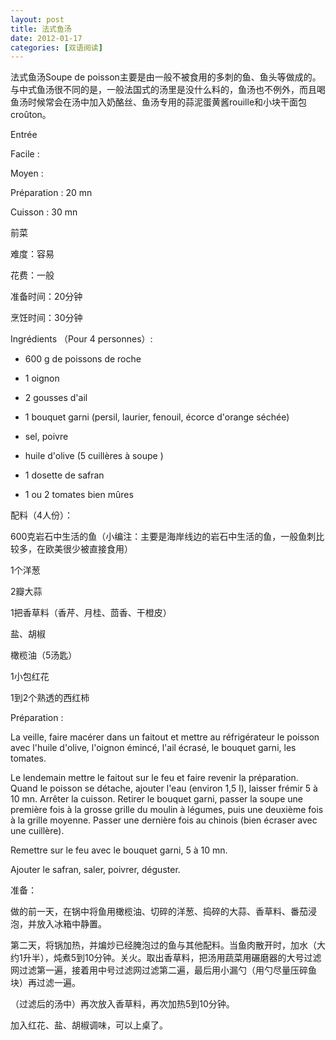 ```yaml
---
layout: post
title: 法式鱼汤
date: 2012-01-17
categories: [双语阅读]  
---
```


法式鱼汤Soupe de poisson主要是由一般不被食用的多刺的鱼、鱼头等做成的。与中式鱼汤很不同的是，一般法国式的汤里是没什么料的，鱼汤也不例外，而且喝鱼汤时候常会在汤中加入奶酪丝、鱼汤专用的蒜泥蛋黄酱rouille和小块干面包croûton。

Entrée

Facile :

Moyen :

Préparation : 20 mn

Cuisson : 30 mn

前菜

难度：容易

花费：一般

准备时间：20分钟

烹饪时间：30分钟

Ingrédients （Pour 4 personnes）:

- 600 g de poissons de roche

- 1 oignon

- 2 gousses d'ail

- 1 bouquet garni (persil, laurier, fenouil, écorce d'orange séchée)

- sel, poivre

- huile d'olive (5 cuillères à soupe )

- 1 dosette de safran

- 1 ou 2 tomates bien mûres

配料（4人份）：

600克岩石中生活的鱼（小编注：主要是海岸线边的岩石中生活的鱼，一般鱼刺比较多，在欧美很少被直接食用）

1个洋葱

2瓣大蒜

1把香草料（香芹、月桂、茴香、干橙皮）

盐、胡椒

橄榄油（5汤匙）

1小包红花

1到2个熟透的西红柿

Préparation :

La veille, faire macérer dans un faitout et mettre au réfrigérateur le poisson avec l'huile d'olive, l'oignon émincé, l'ail écrasé, le bouquet garni, les tomates.

Le lendemain mettre le faitout sur le feu et faire revenir la préparation. Quand le poisson se détache, ajouter l'eau (environ 1,5 l), laisser frémir 5 à 10 mn. Arrêter la cuisson. Retirer le bouquet garni, passer la soupe une première fois à la grosse grille du moulin à légumes, puis une deuxième fois à la grille moyenne. Passer une dernière fois au chinois (bien écraser avec une cuillère).

Remettre sur le feu avec le bouquet garni, 5 à 10 mn.

Ajouter le safran, saler, poivrer, déguster.

准备：

做的前一天，在锅中将鱼用橄榄油、切碎的洋葱、捣碎的大蒜、香草料、番茄浸泡，并放入冰箱中静置。

第二天，将锅加热，并煸炒已经腌泡过的鱼与其他配料。当鱼肉散开时，加水（大约1升半），炖煮5到10分钟。关火。取出香草料，把汤用蔬菜用碾磨器的大号过滤网过滤第一遍，接着用中号过滤网过滤第二遍，最后用小漏勺（用勺尽量压碎鱼块）再过滤一遍。

（过滤后的汤中）再次放入香草料，再次加热5到10分钟。

加入红花、盐、胡椒调味，可以上桌了。
